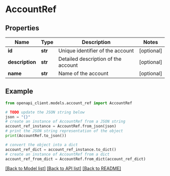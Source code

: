 # AccountRef


## Properties

Name | Type | Description | Notes
------------ | ------------- | ------------- | -------------
**id** | **str** | Unique identifier of the account | [optional] 
**description** | **str** | Detailed description of the account | [optional] 
**name** | **str** | Name of the account | [optional] 

## Example

```python
from openapi_client.models.account_ref import AccountRef

# TODO update the JSON string below
json = "{}"
# create an instance of AccountRef from a JSON string
account_ref_instance = AccountRef.from_json(json)
# print the JSON string representation of the object
print(AccountRef.to_json())

# convert the object into a dict
account_ref_dict = account_ref_instance.to_dict()
# create an instance of AccountRef from a dict
account_ref_from_dict = AccountRef.from_dict(account_ref_dict)
```
[[Back to Model list]](../README.md#documentation-for-models) [[Back to API list]](../README.md#documentation-for-api-endpoints) [[Back to README]](../README.md)


